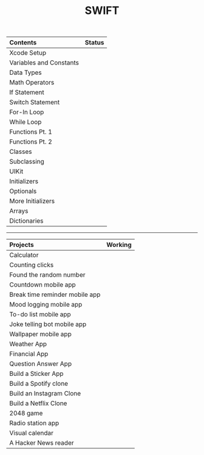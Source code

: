 <h1 align="center">
SWIFT
</h1>
<br>


| Contents | Status |
| :---  | :---:  |
| Xcode Setup  | <img width=13px src="https://icon-library.com/images/completed-icon/completed-icon-6.jpg"> |
| Variables and Constants  | <img width=13px src="https://icon-library.com/images/completed-icon/completed-icon-6.jpg"> |
| Data Types  | <img width=13px src="https://icon-library.com/images/completed-icon/completed-icon-6.jpg"> |
| Math Operators  | <img width=13px src="https://icon-library.com/images/completed-icon/completed-icon-6.jpg"> |
| If Statement  | <img width=13px src="https://icon-library.com/images/completed-icon/completed-icon-6.jpg"> |
| Switch Statement  | <img width=13px src="https://icon-library.com/images/completed-icon/completed-icon-6.jpg"> |
| For-In Loop  | <img width=13px src="https://icon-library.com/images/completed-icon/completed-icon-6.jpg"> |
| While Loop  | <img width=13px src="https://icon-library.com/images/completed-icon/completed-icon-6.jpg"> |
| Functions Pt. 1  | <img width=13px src="https://icon-library.com/images/completed-icon/completed-icon-6.jpg"> |
| Functions Pt. 2  | <img width=13px src="https://icon-library.com/images/completed-icon/completed-icon-6.jpg"> |
| Classes  | <img width=13px src="https://cdn-icons-png.flaticon.com/512/71/71397.png"> |
| Subclassing  | <img width=13px src="https://icon-library.com/images/completed-icon/completed-icon-6.jpg"> |
| UIKit  | <img width=13px src="https://cdn-icons-png.flaticon.com/512/71/71397.png"> |
| Initializers | <img width=13px src="https://cdn-icons-png.flaticon.com/512/71/71397.png"> |
| Optionals  | <img width=13px src="https://icon-library.com/images/completed-icon/completed-icon-6.jpg"> |
| More Initializers  | <img width=13px src="https://cdn-icons-png.flaticon.com/512/71/71397.png"> |
| Arrays  | <img width=13px src="https://icon-library.com/images/completed-icon/completed-icon-6.jpg"> |
| Dictionaries  | <img width=13px src="https://icon-library.com/images/completed-icon/completed-icon-6.jpg"> |

<hr>

| Projects | Working |
| :---  | :---:  |
| Calculator  | <img width=13px src="https://icon-library.com/images/completed-icon/completed-icon-6.jpg"> |
| Counting clicks  | <img width=13px src="https://icon-library.com/images/completed-icon/completed-icon-6.jpg"> |
| Found the random number  | <img width=13px src="https://icon-library.com/images/completed-icon/completed-icon-6.jpg"> |
| Countdown mobile app  | <img width=13px src="https://cdn-icons-png.flaticon.com/512/71/71397.png"> |
| Break time reminder mobile app  | <img width=13px src="https://cdn-icons-png.flaticon.com/512/71/71397.png"> |
| Mood logging mobile app  | <img width=13px src="https://cdn-icons-png.flaticon.com/512/71/71397.png"> |
| To-do list mobile app  | <img width=13px src="https://cdn-icons-png.flaticon.com/512/71/71397.png"> |
| Joke telling bot mobile app  | <img width=13px src="https://cdn-icons-png.flaticon.com/512/71/71397.png"> |
| Wallpaper mobile app  | <img width=13px src="https://cdn-icons-png.flaticon.com/512/71/71397.png"> |
| Weather App  | <img width=13px src="https://cdn-icons-png.flaticon.com/512/71/71397.png"> |
| Financial App  | <img width=13px src="https://cdn-icons-png.flaticon.com/512/71/71397.png"> |
| Question Answer App  | <img width=13px src="https://cdn-icons-png.flaticon.com/512/71/71397.png"> |
| Build a Sticker App  | <img width=13px src="https://cdn-icons-png.flaticon.com/512/71/71397.png"> |
| Build a Spotify clone  | <img width=13px src="https://cdn-icons-png.flaticon.com/512/71/71397.png"> |
| Build an Instagram Clone  | <img width=13px src="https://cdn-icons-png.flaticon.com/512/71/71397.png"> |
| Build a Netflix Clone  | <img width=13px src="https://cdn-icons-png.flaticon.com/512/71/71397.png"> |
| 2048 game  | <img width=13px src="https://cdn-icons-png.flaticon.com/512/71/71397.png"> |
| Radio station app  | <img width=13px src="https://cdn-icons-png.flaticon.com/512/71/71397.png"> |
| Visual calendar  | <img width=13px src="https://cdn-icons-png.flaticon.com/512/71/71397.png"> |
| A Hacker News reader  | <img width=13px src="https://cdn-icons-png.flaticon.com/512/71/71397.png"> |
